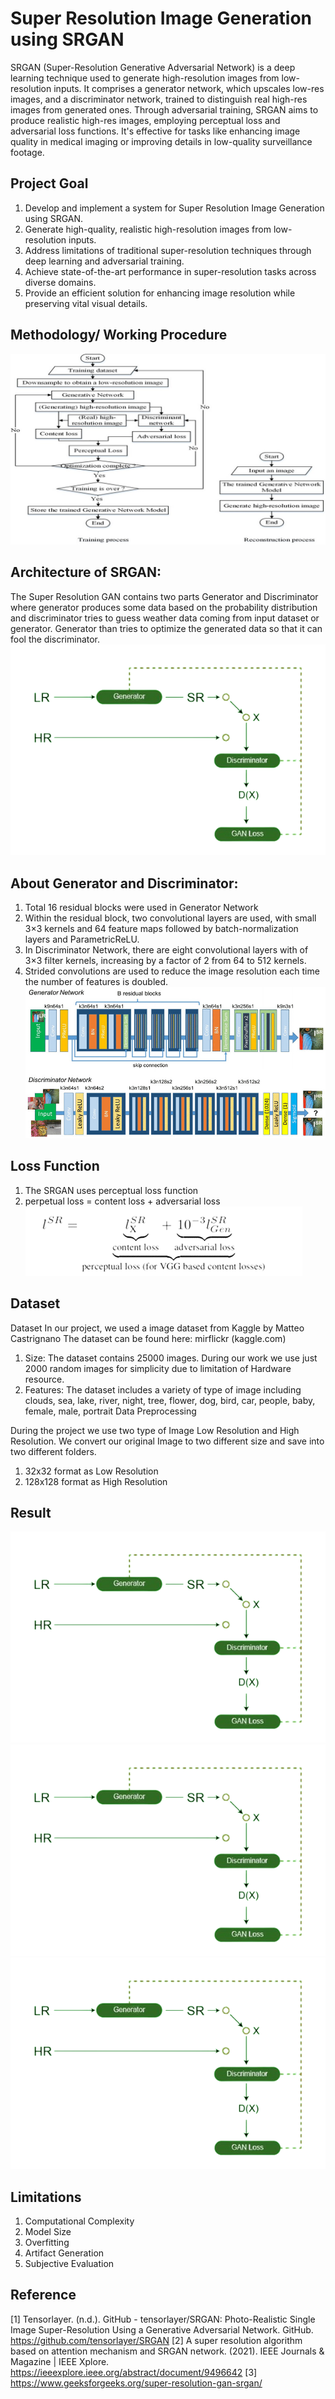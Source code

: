 
# Super Resolution Image Generation using SRGAN


SRGAN (Super-Resolution Generative Adversarial Network) is a deep learning technique used to generate high-resolution images from low-resolution inputs. It comprises a generator network, which upscales low-res images, and a discriminator network, trained to distinguish real high-res images from generated ones. Through adversarial training, SRGAN aims to produce realistic high-res images, employing perceptual loss and adversarial loss functions. It's effective for tasks like enhancing image quality in medical imaging or improving details in low-quality surveillance footage.


## Project Goal


1. Develop and implement a system for Super Resolution Image      Generation using SRGAN.
2. Generate high-quality, realistic high-resolution images from low-resolution inputs.
3. Address limitations of traditional super-resolution techniques through deep learning and adversarial training.
4. Achieve state-of-the-art performance in super-resolution tasks across diverse domains.
5. Provide an efficient solution for enhancing image resolution while preserving vital visual details.
## Methodology/ Working Procedure
![](https://github.com/Nur-RMSU/DIP-LAB/blob/main/Images/Picture2.jpg?raw=true)
##  Architecture of SRGAN:
The Super Resolution GAN contains two parts Generator and Discriminator where generator produces some data based on the probability distribution and discriminator tries to guess weather data coming from input dataset or generator.  Generator than tries to optimize the generated data so that it can fool the discriminator.
![](https://github.com/Nur-RMSU/DIP-LAB/blob/main/Images/SRGAN-660x442-removebg-preview.png?raw=true)

## About Generator and Discriminator:
1. Total 16 residual blocks were used in Generator Network
2. Within the residual block, two convolutional layers are used, with small 3×3 kernels and 64 feature maps followed by batch-normalization layers and ParametricReLU.
3. In Discriminator Network, there are eight convolutional layers with of 3×3 filter kernels, increasing by a factor of 2 from 64 to 512 kernels. 
4. Strided convolutions are used to reduce the image resolution each time the number of features is doubled.
![](https://github.com/Nur-RMSU/DIP-LAB/blob/main/Images/Architecture-of-SRGAN-network-diagram-of-generator-and-discriminator-with%20(1).jpg?raw=true)

## Loss Function
1. The SRGAN uses perceptual loss function
2. perpetual loss = content loss + adversarial loss
![](https://github.com/Nur-RMSU/DIP-LAB/blob/main/Images/loss.png?raw=true)

## Dataset
Dataset
In our project, we used a image dataset from Kaggle by Matteo Castrignano
The dataset can be found here: mirflickr (kaggle.com)
1. Size: The dataset contains 25000 images. During our work we use just 2000 random images for simplicity due to limitation of Hardware resource. 
2. Features: The dataset includes a variety of type of image including clouds, sea, lake, river, night, tree, flower, dog, bird, car, people, baby, female, male, portrait
Data Preprocessing

During the project we use two type of Image Low Resolution and High Resolution. We convert our original Image to two different size and save into two different folders.  
1. 32x32 format as Low Resolution
2. 128x128 format as High Resolution


## Result
![](https://github.com/Nur-RMSU/DIP-LAB/blob/main/Images/SRGAN-660x442-removebg-preview.png?raw=true)
![](https://github.com/Nur-RMSU/DIP-LAB/blob/main/Images/SRGAN-660x442-removebg-preview.png?raw=true)
![](https://github.com/Nur-RMSU/DIP-LAB/blob/main/Images/SRGAN-660x442-removebg-preview.png?raw=true)
## Limitations
1. Computational Complexity
2. Model Size
3. Overfitting
4. Artifact Generation
5. Subjective Evaluation

## Reference
[1] Tensorlayer. (n.d.). GitHub - tensorlayer/SRGAN: Photo-Realistic Single Image Super-Resolution Using a Generative Adversarial Network. GitHub. https://github.com/tensorlayer/SRGAN
[2] A super resolution algorithm based on attention mechanism and SRGAN network. (2021). IEEE Journals & Magazine | IEEE Xplore. https://ieeexplore.ieee.org/abstract/document/9496642
[3] https://www.geeksforgeeks.org/super-resolution-gan-srgan/
